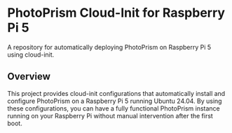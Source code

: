 # PhotoPrism Cloud-Init for Raspberry Pi 5

A repository for automatically deploying PhotoPrism on Raspberry Pi 5 using cloud-init.

## Overview

This project provides cloud-init configurations that automatically install and configure PhotoPrism on a Raspberry Pi 5 running Ubuntu 24.04. By using these configurations, you can have a fully functional PhotoPrism instance running on your Raspberry Pi without manual intervention after the first boot.